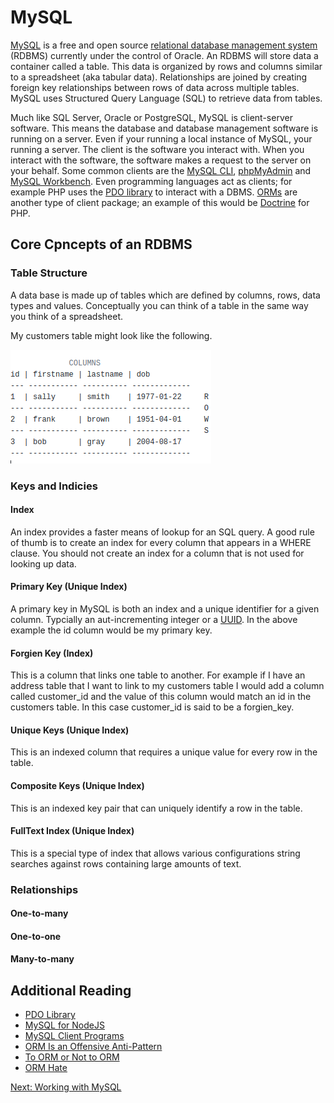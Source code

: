 # MySQL

[MySQL](https://www.mysql.com/) is a free and open source [relational database management system](https://en.wikipedia.org/wiki/Relational_database_management_system) (RDBMS) currently under the control of Oracle. An RDBMS will store data a container called a table. This data is organized by rows and columns similar to a spreadsheet (aka tabular data). Relationships are joined by creating foreign key relationships between rows of data across multiple tables. MySQL uses Structured Query Language (SQL) to retrieve data from tables.

Much like SQL Server, Oracle or PostgreSQL, MySQL is client-server software. This means the database and database management software is running on a server. Even if your running a local instance of MySQL, your running a server. The client is the software you interact with. When you interact with the software, the software makes a request to the server on your behalf. Some common clients are the [MySQL CLI](https://dev.mysql.com/doc/refman/5.7/en/mysql.html), [phpMyAdmin](https://www.phpmyadmin.net/) and [MySQL Workbench](https://www.mysql.com/products/workbench/). Even programming languages act as clients; for example PHP uses the [PDO library](http://php.net/manual/en/book.pdo.php) to interact with a DBMS. [ORMs](https://en.wikipedia.org/wiki/Object-relational_mapping) are another type of client package; an example of this would be [Doctrine](http://www.doctrine-project.org/projects/orm.html) for PHP.

## Core Cpncepts of an RDBMS

### Table Structure

A data base is made up of tables which are defined by columns, rows, data types and values. Conceptually you can think of a table in the same way you think of a spreadsheet.

My customers table might look like the following.

![Table Structure](/img/mysql/table.png)


### Keys and Indicies

#### Index
An index provides a faster means of lookup for an SQL query. A good rule of thumb is to create an index for every column that appears in a WHERE clause. You should not create an index for a column that is not used for looking up data.

#### Primary Key (Unique Index)
A primary key in MySQL is both an index and a unique identifier for a given column. Typcially an aut-incrementing integer or a [UUID](https://en.wikipedia.org/wiki/Universally_unique_identifier). In the above example the id column would be my primary key.

#### Forgien Key (Index)

This is a column that links one table to another. For example if I have an address table that I want to link to my customers table I would add a column called customer_id and the value of this column would match an id in the customers table. In this case customer_id is said to be a forgien_key.

#### Unique Keys (Unique Index)

This is an indexed column that requires a unique value for every row in the table.

#### Composite Keys (Unique Index)

This is an indexed key pair that can uniquely identify a row in the table.

#### FullText Index (Unique Index)

This is a special type of index that allows various configurations string searches against rows containing large amounts of text.

### Relationships

#### One-to-many

#### One-to-one

#### Many-to-many

## Additional Reading
* [PDO Library](http://php.net/manual/en/book.pdo.php)
* [MySQL for NodeJS](https://www.npmjs.com/package/mysql)
* [MySQL Client Programs](https://dev.mysql.com/doc/refman/5.7/en/programs-client.html)
* [ORM Is an Offensive Anti-Pattern](http://www.yegor256.com/2014/12/01/orm-offensive-anti-pattern.html)
* [To ORM or Not to ORM](https://www.reddit.com/r/PHP/comments/164r3w/to_orm_or_not_to_orm/)
* [ORM Hate](https://martinfowler.com/bliki/OrmHate.html)

[Next: Working with MySQL](03-WorkingWithMySQL.md)
